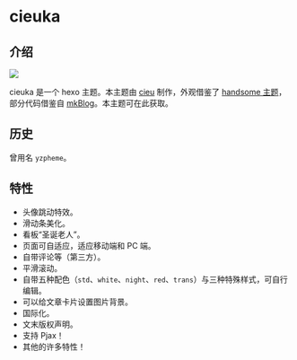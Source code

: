# cieuka

## 介绍

![](/yz-hs/cieuka/tree/master/_doc/intro.png)

cieuka  是一个 hexo 主题。本主题由 [cieu](https://github.com/yz-hs/) 制作，外观借鉴了 [handsome 主题](https://www.ihewro.com/archives/489/)，部分代码借鉴自 [mkBlog](https://mkblog.cn/)。本主题可在此获取。

## 历史

曾用名 `yzpheme`。

## 特性

- 头像跳动特效。
- 滑动条美化。
- 看板“圣诞老人”。
- 页面可自适应，适应移动端和 PC 端。
- 自带评论等（第三方）。
- 平滑滚动。
- 自带五种配色（`std`、`white`、`night`、`red`、`trans`）与三种特殊样式，可自行编辑。
- 可以给文章卡片设置图片背景。
- 国际化。
- 文末版权声明。
- 支持 Pjax！
- 其他的许多特性！
